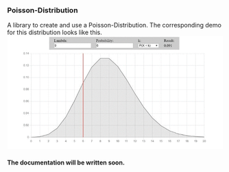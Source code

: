### Poisson-Distribution
A library to create and use a Poisson-Distribution.
The corresponding demo for this distribution looks like this.
![Poisson-Distribution](/doc/media/distribution_illustration/poisson_distribution.gif)
#### The documentation will be written soon.